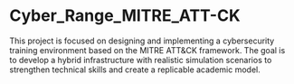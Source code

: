 # Cyber_Range_MITRE_ATT-CK
This project is focused on designing and implementing a cybersecurity training environment based on the MITRE ATT&amp;CK framework. The goal is to develop a hybrid infrastructure with realistic simulation scenarios to strengthen technical skills and create a replicable academic model.
